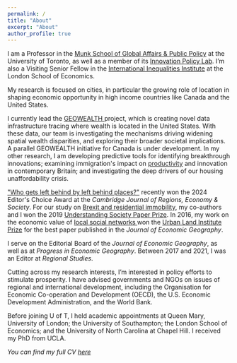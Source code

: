 ```yaml
---
permalink: /
title: "About"
excerpt: "About"
author_profile: true
---
```


I am a Professor in the  <a href="https://munkschool.utoronto.ca" target="_blank">Munk School of Global Affairs & Public Policy</a> at the University of Toronto, as well as a member of its <a href="https://munkschool.utoronto.ca/ipl" target="_blank">Innovation Policy Lab</a>. I’m also a Visiting Senior Fellow in the <a href="http://www.lse.ac.uk/International-Inequalities" target="_blank"> International Inequalities Institute</a> at the London School of Economics.

My research is focused on cities, in particular the growing role of location in shaping economic opportunity in high income countries like Canada and the United States.

I currently lead the <a href="https://www.geowealthlab.org/" target="_blank"> GEOWEALTH </a>project, which is creating novel data infrastructure tracing where wealth is located in the United States. With these data, our team is investigating the mechanisms driving widening spatial wealth disparities, and exploring their broader societal implications. A parallel GEOWEALTH initiative for Canada is under development. In my other research, I am developing predictive tools for identifying breakthrough innovations; examining immigration's impact on <a href="https://www.ukri.org/what-we-do/browse-our-areas-of-investment-and-support/the-economy/productivity/"  target="_blank" >productivity</a> and innovation in contemporary Britain; and investigating the deep drivers of our housing unaffordability crisis.

<a href="https://doi.org/10.1093/cjres/rsad031" target="_blank">"Who gets left behind by left behind places?"</a> recently won the 2024 Editor's Choice Award at the <i>Cambridge Journal of Regions, Economy & Society</i>. For our study on <a href="https://doi.org/10.1093/cjres/rsx027" target="_blank"> Brexit and residential immobility</a>, my co-authors and I won the 2019 <a href="https://www.understandingsociety.ac.uk/2019/07/11/prizes-for-researchers-and-papers-at-understanding-society-conference" target="_blank">Understanding Society Paper Prize</a>. In 2016, my work on the economic value of <a href="https://doi.org/10.1093/jeg/lbv043" target="_blank">local social networks <a/> won the <a href="https://academic.oup.com/joeg/pages/urban_land_institute_prize" target="_blank">Urban Land Institute Prize</a> for the best paper published in the <i>Journal of Economic Geography</i>.

I serve on the Editorial Board of the <i>Journal of Economic Geography</i>, as well as at <i> Progress in Economic Geography</i>. Between 2017 and 2021, I was an Editor at <i>Regional Studies</i>.

Cutting across my research interests, I’m interested in policy efforts to stimulate prosperity. I have advised governments and NGOs on issues of regional and international development, including the Organisation for Economic Co-operation and Development (OECD), the U.S. Economic Development Administration, and the World Bank. 

Before joining U of T, I held academic appointments at Queen Mary, University of London; the University of Southampton; the London School of Economics; and the University of North Carolina at Chapel Hill. I received my PhD from UCLA. 

_You can find my full CV <a href="/_pages/tkemeny_cv.pdf">here</a>_


